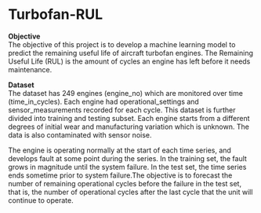 # Turbofan-RUL
**Objective**  
The objective of this project is to develop a machine learning model to predict the remaining useful life of aircraft turbofan engines. The Remaining Useful Life (RUL) is the amount of cycles an engine has left before it needs maintenance.

**Dataset**  
The dataset has 249 engines (engine_no) which are monitored over time (time_in_cycles). Each engine had operational_settings and sensor_measurements recorded for each cycle. This dataset is further divided into training and testing subset.  Each engine starts from a different degrees of initial wear and manufacturing variation which is unknown. The data is also contaminated with sensor noise.    

The engine is operating normally at the start of each time series, and develops fault at some point during the series. In the training set, the fault grows in magnitude until the system failure. In the test set, the time series ends sometime prior to system failure.The objective is to forecast the number of remaining operational cycles before the failure in the test set, that is, the number of operational cycles after the last cycle that the unit will continue to operate.

